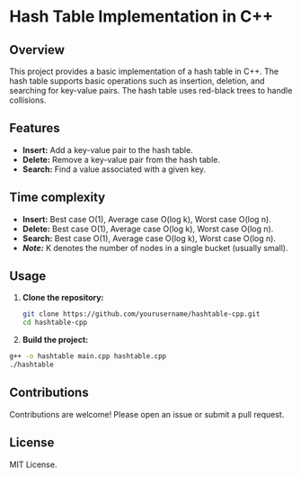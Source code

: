 # Hash Table Implementation in C++

## Overview

This project provides a basic implementation of a hash table in C++. The hash table supports basic operations such as insertion, deletion, and searching for key-value pairs. The hash table uses red-black trees to handle collisions.

## Features

- **Insert:** Add a key-value pair to the hash table.
- **Delete:** Remove a key-value pair from the hash table.
- **Search:** Find a value associated with a given key.

## Time complexity

- **Insert:** Best case O(1), Average case O(log k), Worst case O(log n).
- **Delete:** Best case O(1), Average case O(log k), Worst case O(log n).
- **Search:** Best case O(1), Average case O(log k), Worst case O(log n).
- ***Note:*** K denotes the number of nodes in a single bucket (usually small).

## Usage

1. **Clone the repository:**

   ```bash
   git clone https://github.com/yourusername/hashtable-cpp.git
   cd hashtable-cpp
   ```

2. **Build the project:**

  ```bash
  g++ -o hashtable main.cpp hashtable.cpp
  ./hashtable
  ```

## Contributions
Contributions are welcome! Please open an issue or submit a pull request.

## License
MIT License.